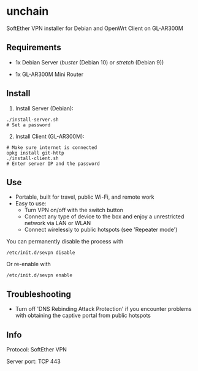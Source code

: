 # unchain

SoftEther VPN installer for Debian and OpenWrt Client on GL-AR300M

## Requirements

- 1x Debian Server (_buster_ (Debian 10) or _stretch_ (Debian 9))

- 1x GL-AR300M Mini Router

## Install

1. Install Server (Debian):

```
./install-server.sh
# Set a password
```

2. Install Client (GL-AR300M):

```
# Make sure internet is connected
opkg install git-http
./install-client.sh
# Enter server IP and the password
```

## Use

* Portable, built for travel, public Wi-Fi, and remote work
* Easy to use:
  * Turn VPN on/off with the switch button
  * Connect any type of device to the box and enjoy a unrestricted network via LAN or WLAN
  * Connect wirelessly to public hotspots (see 'Repeater mode')

You can permanently disable the process with

```
/etc/init.d/sevpn disable
```

Or re-enable with

```
/etc/init.d/sevpn enable
```

## Troubleshooting

- Turn off 'DNS Rebinding Attack Protection' if you encounter problems with obtaining the captive portal from public hotspots

## Info

Protocol: SoftEther VPN

Server port: TCP 443
